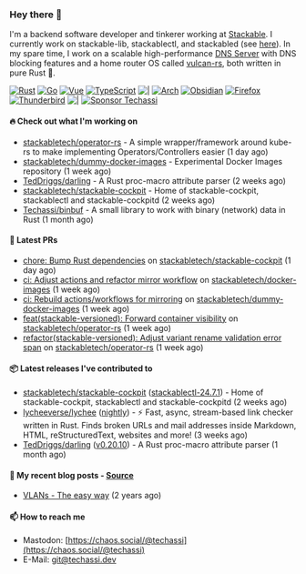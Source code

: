 ### Hey there 👋

I'm a backend software developer and tinkerer working at [Stackable][stackable]. I currently work on
stackable-lib, stackablectl, and stackabled (see [here][stackable-work]). In my spare time, I work on
a scalable high-performance [DNS Server][portal] with DNS blocking features and a home router OS
called [vulcan-rs][vulcan], both written in pure Rust 🦀.

[stackable-work]: https://github.com/stackabletech/stackable
[stackable]: https://github.com/stackabletech
[portal]: https://github.com/portal-rs/portal
[vulcan]: https://github.com/vulcan-rs

[![Rust](https://img.shields.io/badge/-Rust-141414?style=flat&logo=rust&logoColor=%23f97f39)](https://www.rust-lang.org/)
[![Go](https://img.shields.io/badge/-Go-141414?style=flat&logo=go&logoColor=%23f97f39)](https://go.dev/)
[![Vue](https://img.shields.io/badge/-Vue-141414?style=flat&logo=vuedotjs&logoColor=%23f97f39)](https://vuejs.org/)
[![TypeScript](https://img.shields.io/badge/-TypeScript-141414?style=flat&logo=typescript&logoColor=%23f97f39)](https://www.typescriptlang.org/)
![|](https://img.shields.io/badge/-%7C-141414?style=flat&logoColor=%23f97f39)
[![Arch](https://img.shields.io/badge/-Arch-141414?style=flat&logo=archlinux&logoColor=%23f97f39)](https://archlinux.org/)
[![Obsidian](https://img.shields.io/badge/-Obsidian-141414?style=flat&logo=obsidian&logoColor=%23f97f39)](https://obsidian.md/)
[![Firefox](https://img.shields.io/badge/-Firefox-141414?style=flat&logo=firefox&logoColor=%23f97f39)](https://www.mozilla.org/en-US/firefox/new/)
[![Thunderbird](https://img.shields.io/badge/-Thunderbird-141414?style=flat&logo=thunderbird&logoColor=%23f97f39)](https://www.thunderbird.net/en-US/)
![|](https://img.shields.io/badge/-%7C-141414?style=flat&logoColor=%23f97f39)
[![Sponsor Techassi](https://img.shields.io/badge/-Sponsor-141414?style=flat&logo=github&logoColor=%23f97f39)](https://github.com/sponsors/Techassi)

#### 🔥 Check out what I'm working on


- [stackabletech/operator-rs](https://github.com/stackabletech/operator-rs) - A simple wrapper/framework around kube-rs to make implementing Operators/Controllers easier (1 day ago)
- [stackabletech/dummy-docker-images](https://github.com/stackabletech/dummy-docker-images) - Experimental Docker Images repository (1 week ago)
- [TedDriggs/darling](https://github.com/TedDriggs/darling) - A Rust proc-macro attribute parser (2 weeks ago)
- [stackabletech/stackable-cockpit](https://github.com/stackabletech/stackable-cockpit) - Home of stackable-cockpit, stackablectl and stackable-cockpitd (2 weeks ago)
- [Techassi/binbuf](https://github.com/Techassi/binbuf) - A small library to work with binary (network) data in Rust (1 month ago)

#### 🧪 Latest PRs


- [chore: Bump Rust dependencies](https://github.com/stackabletech/stackable-cockpit/pull/318) on [stackabletech/stackable-cockpit](https://github.com/stackabletech/stackable-cockpit) (1 day ago)
- [ci: Adjust actions and refactor mirror workflow](https://github.com/stackabletech/docker-images/pull/819) on [stackabletech/docker-images](https://github.com/stackabletech/docker-images) (1 week ago)
- [ci: Rebuild actions/workflows for mirroring](https://github.com/stackabletech/dummy-docker-images/pull/1) on [stackabletech/dummy-docker-images](https://github.com/stackabletech/dummy-docker-images) (1 week ago)
- [feat(stackable-versioned): Forward container visibility](https://github.com/stackabletech/operator-rs/pull/850) on [stackabletech/operator-rs](https://github.com/stackabletech/operator-rs) (1 week ago)
- [refactor(stackable-versioned): Adjust variant rename validation error span](https://github.com/stackabletech/operator-rs/pull/848) on [stackabletech/operator-rs](https://github.com/stackabletech/operator-rs) (1 week ago)

#### 📦 Latest releases I've contributed to


- [stackabletech/stackable-cockpit](https://github.com/stackabletech/stackable-cockpit/releases/tag/stackablectl-24.7.1) ([stackablectl-24.7.1](https://github.com/stackabletech/stackable-cockpit/releases/tag/stackablectl-24.7.1)) - Home of stackable-cockpit, stackablectl and stackable-cockpitd (2 weeks ago)
- [lycheeverse/lychee](https://github.com/lycheeverse/lychee/releases/tag/nightly) ([nightly](https://github.com/lycheeverse/lychee/releases/tag/nightly)) - ⚡ Fast, async, stream-based link checker written in Rust. Finds broken URLs and mail addresses inside Markdown, HTML, reStructuredText, websites and more! (3 weeks ago)
- [TedDriggs/darling](https://github.com/TedDriggs/darling/releases/tag/v0.20.10) ([v0.20.10](https://github.com/TedDriggs/darling/releases/tag/v0.20.10)) - A Rust proc-macro attribute parser (1 month ago)

#### 📜 My recent blog posts - [Source](https://github.com/Techassi/page)


- [VLANs - The easy way](https://techassi.dev/posts/vlans-the-easy-way/) (2 years ago)

#### 📫 How to reach me

- Mastodon: [https://chaos.social/@techassi](https://chaos.social/@techassi)
- E-Mail: git@techassi.dev
